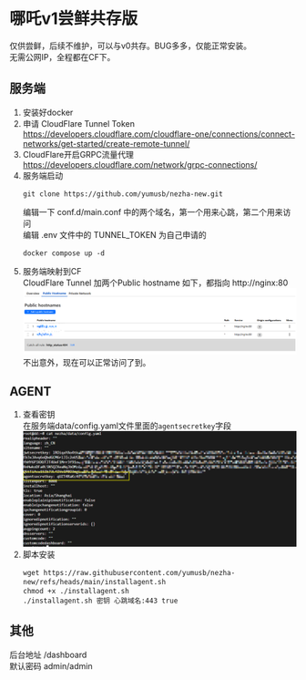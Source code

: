 # 哪吒v1尝鲜共存版
仅供尝鲜，后续不维护，可以与v0共存。BUG多多，仅能正常安装。  
无需公网IP，全程都在CF下。
## 服务端
1. 安装好docker
1. 申请 CloudFlare Tunnel Token  
https://developers.cloudflare.com/cloudflare-one/connections/connect-networks/get-started/create-remote-tunnel/
2. CloudFlare开启GRPC流量代理  
https://developers.cloudflare.com/network/grpc-connections/
3. 服务端启动  
    ```shell
    git clone https://github.com/yumusb/nezha-new.git  
    ```
    编辑一下 conf.d/main.conf 中的两个域名，第一个用来心跳，第二个用来访问  
    编辑 .env 文件中的 TUNNEL_TOKEN 为自己申请的 
    ```shell
    docker compose up -d 
    ```
5. 服务端映射到CF  
    CloudFlare Tunnel 加两个Public hostname 如下，都指向 http://nginx:80 
    ![](./img/Snipaste_2024-11-30_01-51-30.png)
    不出意外，现在可以正常访问了到。
## AGENT
1. 查看密钥  
    在服务端data/config.yaml文件里面的`agentsecretkey`字段
    ![](./img/Snipaste_2024-11-30_01-54-03.png)
2. 脚本安装
    ```shell
    wget https://raw.githubusercontent.com/yumusb/nezha-new/refs/heads/main/installagent.sh
    chmod +x ./installagent.sh
    ./installagent.sh 密钥 心跳域名:443 true
    ```

## 其他  
后台地址 /dashboard  
默认密码 admin/admin